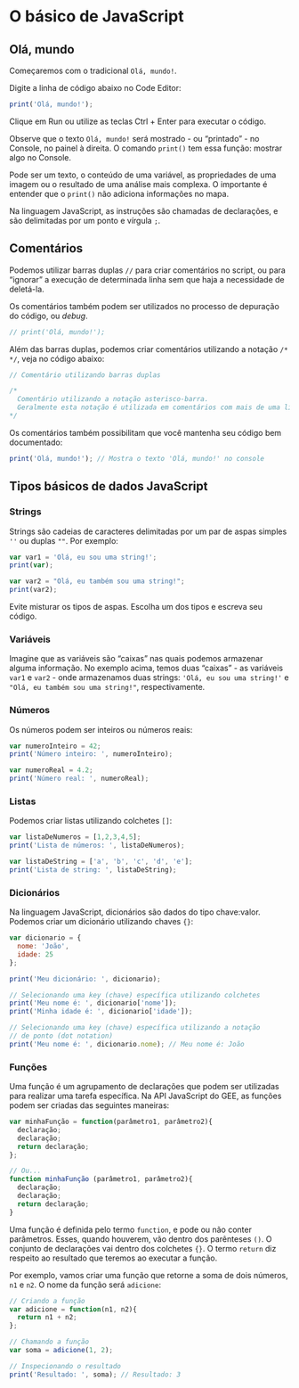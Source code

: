 # O básico de JavaScript

## Olá, mundo

Começaremos com o tradicional `Olá, mundo!`.

Digite a linha de código abaixo no Code Editor:

```javascript
print('Olá, mundo!');
```

Clique em Run ou utilize as teclas Ctrl + Enter para executar o código.

Observe que o texto `Olá, mundo!` será mostrado - ou “printado” - no Console, no painel à direita. O comando `print()` tem essa função: mostrar algo no Console.

Pode ser um texto, o conteúdo de uma variável, as propriedades de uma imagem ou o resultado de uma análise mais complexa. O importante é entender que o `print()` não adiciona informações no mapa.

Na linguagem JavaScript, as instruções são chamadas de declarações, e são delimitadas por um ponto e vírgula `;`.

## Comentários

Podemos utilizar barras duplas `//` para criar comentários no script, ou para “ignorar” a execução de determinada linha sem que haja a necessidade de deletá-la.

Os comentários também podem ser utilizados no processo de depuração do código, ou _debug_.

```javascript
// print('Olá, mundo!');
```

Além das barras duplas, podemos criar comentários utilizando a notação `/* */`, veja no código abaixo:

```javascript
// Comentário utilizando barras duplas

/*
  Comentário utilizando a notação asterisco-barra.
  Geralmente esta notação é utilizada em comentários com mais de uma linha.
*/
```

Os comentários também possibilitam que você mantenha seu código bem documentado:

```javascript
print('Olá, mundo!'); // Mostra o texto 'Olá, mundo!' no console
```

## Tipos básicos de dados JavaScript

### Strings

Strings são cadeias de caracteres delimitadas por um par de aspas simples `''` ou duplas `""`. Por exemplo:

```javascript
var var1 = 'Olá, eu sou uma string!';
print(var); 

var var2 = "Olá, eu também sou uma string!";
print(var2);
```

Evite misturar os tipos de aspas. Escolha um dos tipos e escreva seu código.

### Variáveis

Imagine que as variáveis são “caixas” nas quais podemos armazenar alguma informação. 
No exemplo acima, temos duas “caixas” - as variáveis `var1` e `var2` - onde armazenamos duas strings: 
`'Olá, eu sou uma string!'` e `"Olá, eu também sou uma string!"`, respectivamente.

### Números

Os números podem ser inteiros ou números reais:

```javascript
var numeroInteiro = 42;
print('Número inteiro: ', numeroInteiro); 

var numeroReal = 4.2;
print('Número real: ', numeroReal);
```

### Listas

Podemos criar listas utilizando colchetes `[]`:

```javascript
var listaDeNumeros = [1,2,3,4,5];
print('Lista de números: ', listaDeNumeros);

var listaDeString = ['a', 'b', 'c', 'd', 'e'];
print('Lista de string: ', listaDeString);
```

### Dicionários

Na linguagem JavaScript, dicionários são dados do tipo chave:valor. Podemos criar um dicionário utilizando chaves `{}`:

```javascript
var dicionario = {
  nome: 'João',
  idade: 25
};

print('Meu dicionário: ', dicionario);

// Selecionando uma key (chave) específica utilizando colchetes
print('Meu nome é: ', dicionario['nome']);
print('Minha idade é: ', dicionario['idade']);

// Selecionando uma key (chave) específica utilizando a notação
// de ponto (dot notation)
print('Meu nome é: ', dicionario.nome); // Meu nome é: João
```

### Funções

Uma função é um agrupamento de declarações que podem ser utilizadas para realizar uma tarefa específica. 
Na API JavaScript do GEE, as funções podem ser criadas das seguintes maneiras:

```javascript
var minhaFunção = function(parâmetro1, parâmetro2){
  declaração;
  declaração;
  return declaração;
};

// Ou...
function minhaFunção (parâmetro1, parâmetro2){
  declaração;
  declaração;
  return declaração;
}
```

Uma função é definida pelo termo `function`, e pode ou não conter parâmetros. Esses, quando houverem, vão dentro dos parênteses `()`.
O conjunto de declarações vai dentro dos colchetes `{}`.
O termo `return` diz respeito ao resultado que teremos ao executar a função.

Por exemplo, vamos criar uma função que retorne a soma de dois números, `n1` e `n2`. O nome da função será `adicione`:

```javascript
// Criando a função
var adicione = function(n1, n2){
  return n1 + n2;
};

// Chamando a função
var soma = adicione(1, 2);

// Inspecionando o resultado
print('Resultado: ', soma); // Resultado: 3
```
